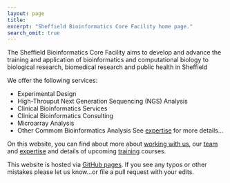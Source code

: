 ```yaml
---
layout: page
title: 
excerpt: "Sheffield Bioinformatics Core Facility home page."
search_omit: true
---
```


The Sheffield Bioinformatics Core Facility aims to develop and advance the training and application of bioinformatics and computational biology to biological research, biomedical research and public health in Sheffield

We offer the following services:
- Experimental Design
- High-Throuput Next Generation Sequencing (NGS) Analysis
- Clinical Bioinformatics Services
- Clinical Bioinformatics Consulting
- Microarray Analysis
- Other Commom Bioinformatics Analysis
See [expertise](https://sbc.shef.ac.uk/expertise) for more details...

On this website, you can find about more about [working with us](https://sbc.shef.ac.uk/policies), our [team](https://sbc.shef.ac.uk/team) and [expertise](https://sbc.shef.ac.uk/expertise) and details of upcoming [training](https://sbc.shef.ac.uk/training) courses.

This website is hosted via [GitHub pages](https://github.com/sheffield-bioinformatics-core/sheffield-bioinformatics-core.github.io). If you see any typos or other mistakes please let us know...or file a pull request with your edits.

